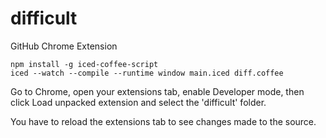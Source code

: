 difficult
=========

GitHub Chrome Extension

    npm install -g iced-coffee-script
    iced --watch --compile --runtime window main.iced diff.coffee

Go to Chrome, open your extensions tab, enable Developer mode, then click Load unpacked extension and select the 'difficult' folder.

You have to reload the extensions tab to see changes made to the source.
